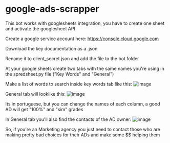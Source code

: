 # google-ads-scrapper

This bot works with googlesheets integration, you have to create one sheet and activate the googlesheet API

Create a google service account here: https://console.cloud.google.com

Download the key documentation as a .json

Rename it to client_secret.json and add the file to the bot folder

At your google sheets create two tabs with the same names you're using in the spredsheet.py file ("Key Words" and "General")

Make a list of words to search inside key words tab like this: 
![image](https://user-images.githubusercontent.com/33553051/187916315-6cf44694-8877-4211-ba22-15595674686c.png)

General tab will looklike this:
![image](https://user-images.githubusercontent.com/33553051/187917844-121a2f57-3e36-45c7-8ea5-8a159af7e4dd.png)

Its in portuguese, but you can change the names of each column, a good AD will get "100%" and "sim" grades

In General tab you'll also find the contacts of the AD owner:
![image](https://user-images.githubusercontent.com/33553051/187917431-6b1785fe-d459-4e05-9820-6b3993418d82.png)

So, if you're an Marketing agency you just need to contact those who are making pretty bad choices for their ADs and make some $$ helping them




